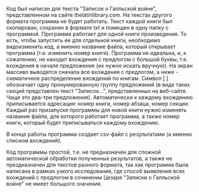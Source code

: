 Код был написан для текста "Записок о Галльской войне", представленном на сайте thelatinlibrary.com. На текстах другого формата программа не будет работать. 
Текст каждой книги был скопирован, сохранен в формате txt и помещен в одну папку с программой.
Программа работает для одной книги произведения. То есть, чтобы запустить ее для отдельной книги, необходимо видоизменить код, а именно название файла, который открывает программа (т.е. изменить номер книги).
Программа не идеальна, и, к сожалению, не находит вхождения с предлогом с большой буквы, т.е. вхождения в начале предложения (их нужно искать вручную). 
На экран массиво выводятся сначала все вхождения с предлогом, а ниже - схематичное распределение вхождений по книгам. Символ [ ] обозначает одну пронумерованную группу предложений (в виде таких секций представлен текст "Записок...", представленных на веб-сайте. Чаще это два-три предложения).
Автоматически к каждому вхождению приписывается адресация: номер книги, номер абзаца, номер секции. Каждый раз призапуске программы для новой книги нужно изменять название файла, для которого работает программа, а также номер книги, который будет приписываться каждому вхождению.

В конце работы программа создает csv-файл с результатами (а именно списком вхождений). 

Код программы простой, т.е. не предназначен для сложной автоматической обработки полученных результатов, а также не прездназначен для текстов разного формата, так как программа была написана в рамках узкого исследования, где способ выявления всех вхождений с предлогом в сочинении Цезаря "Записки о Галльской войне" не имеет большого значения.
